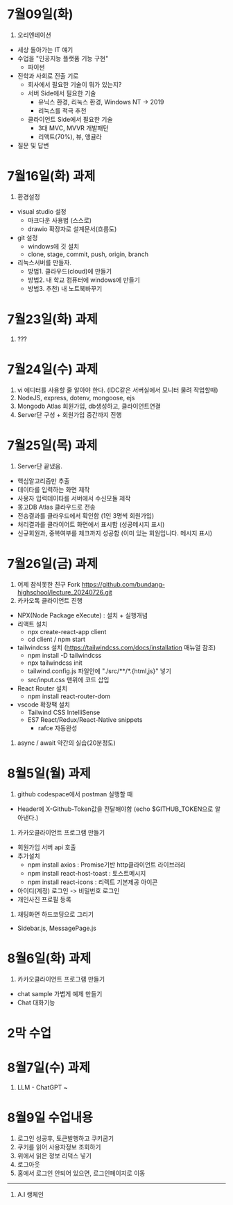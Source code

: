 # 7월09일(화) 
1. 오리엔테이션
  - 세상 돌아가는 IT 얘기
  - 수업을 "인공지능 플랫폼 기능 구현"
    - 파이썬
  - 진학과 사회로 진출 기로
    - 회사에서 필요한 기술이 뭐가 있는지?
    - 서버 Side에서 필요한 기술
      - 유닉스 환경, 리눅스 환경, Windows NT -> 2019
      - 리눅스를 적극 추천
    - 클라이언트 Side에서 필요한 기술
      - 3대 MVC, MVVR 개발패턴
      - 리액트(70%), 뷰, 앵귤라
  - 질문 및 답변

# 7월16일(화) 과제
1. 환경설정
  - visual studio 설정
    - 마크다운 사용법 (스스로)
    - drawio 확장자로 설계문서(흐름도)
  - git 설정
    - windows에 깃 설치
    - clone, stage, commit, push, origin, branch 
  - 리눅스서버를 만들자.
    - 방법1. 클라우드(cloud)에 만들기
    - 방법2. 내 학교 컴퓨터에 windows에 만들기
    - 방법3. 추천) 내 노트북바꾸기

# 7월23일(화) 과제
1. ???

# 7월24일(수) 과제
1. vi 에디터를 사용할 줄 알아야 한다. (IDC같은 서버실에서 모니터 물려 작업할때)
2. NodeJS, express, dotenv, mongoose, ejs
3. Mongodb Atlas 회원가입, db생성하고, 클라이언트연결
4. Server단 구성 + 회원가입 중간까지 진행

# 7월25일(목) 과제
1. Server단 끝냈음.
  - 핵심알고리즘만 추출
  - 데이타를 입력하는 화면 제작
  - 사용자 입력데이타를 서버에서 수신모듈 제작
  - 몽고DB Atlas 클라우드로 전송
  - 전송결과를 클라우드에서 확인함 (1인 3명씩 회원가입)
  - 처리결과를 클라이어트 화면에서 표시함 (성공메시지 표시)
  - 신규회원과, 중복여부를 체크까지 성공함 (이미 있는 회원입니다. 메시지 표시)

# 7월26일(금) 과제
1. 어제 참석못한 친구 Fork
  https://github.com/bundang-highschool/lecture_20240726.git
1. 카카오톡 클라이언트 진행
  - NPX(Node Package eXecute) : 설치 + 실행개념
  - 리액트 설치
    - npx create-react-app client
    - cd client / npm start
  - tailwindcss 설치 (https://tailwindcss.com/docs/installation 매뉴얼 참조)
    - npm install -D tailwindcss
    - npx tailwindcss init
    - tailwind.config.js 파일안에 "./src/**/*.{html,js}" 넣기
    - src/input.css 맨위에 코드 삽입
  - React Router 설치
    - npm install react-router-dom
  - vscode 확장팩 설치
    - Tailwind CSS IntelliSense
    - ES7 React/Redux/React-Native snippets
      - rafce 자동완성
1. async / await 약간의 실습(20분정도)

# 8월5일(월) 과제
1. github codespace에서 postman 실행할 때
  - Header에 X-Github-Token값을 전달해야함 (echo $GITHUB_TOKEN으로 알아낸다.)
1. 카카오클라이언트 프로그램 만들기
  - 회원가입 서버 api 호출
  - 추가설치
    - npm install axios : Promise기반 http클라이언트 라이브러리
    - npm install react-host-toast : 토스트메시지
    - npm install react-icons : 리렉트 기본제공 아이콘
  - 아이디(계정) 로그인 -> 비밀번호 로그인
  - 개인사진 프로필 등록
1. 채팅화면 하드코딩으로 그리기
  - Sidebar.js, MessagePage.js

# 8월6일(화) 과제
1. 카카오클라이언트 프로그램 만들기
  - chat sample 가볍게 예제 만들기
  - Chat 대화기능

# 2막 수업
# 8월7일(수) 과제
1. LLM - ChatGPT ~

# 8월9일 수업내용
1. 로그인 성공후, 토큰발행하고 쿠키굽기
1. 쿠키를 읽어 사용자정보 조회하기
1. 위에서 읽은 정보 리덕스 넣기
1. 로그아웃
1. 홈에서 로그인 안되어 있으면, 로그인페이지로 이동
------------------------------------------------
1. A.I 랭체인
